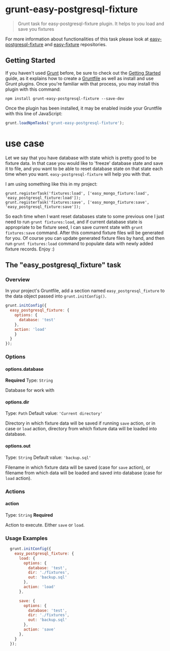 # grunt-easy-postgresql-fixture

> Grunt task for easy-postgresql-fixture plugin. It helps to you load and save you fixtures

For more information about functionalities of this task please look at [easy-postgresql-fixture](https://github.com/ivpusic/easy-postgresql-fixture) and [easy-fixture](https://github.com/ivpusic/easy-fixture) repositories.

## Getting Started

If you haven't used [Grunt](http://gruntjs.com/) before, be sure to check out the [Getting Started](http://gruntjs.com/getting-started) guide, as it explains how to create a [Gruntfile](http://gruntjs.com/sample-gruntfile) as well as install and use Grunt plugins. Once you're familiar with that process, you may install this plugin with this command:

```shell
npm install grunt-easy-postgresql-fixture --save-dev
```

Once the plugin has been installed, it may be enabled inside your Gruntfile with this line of JavaScript:

```js
grunt.loadNpmTasks('grunt-easy-postgresql-fixture');
```

# use case

Let we say that you have database with state which is pretty good to be fixture data. In that case you would like to 'freeze' database state and save it to file, and you want to be able to reset database state on that state each time when you want. `easy-postgresql-fixture` will help you with that. 

I am using something like this in my project:
```
grunt.registerTask('fixtures:load', ['easy_mongo_fixture:load', 'easy_postgresql_fixture:load']);
grunt.registerTask('fixtures:save', ['easy_mongo_fixture:save', 'easy_postgresql_fixture:save']);
```

So each time when I want reset databases state to some previous one I just need to run `grunt fixtures:load`, and if current database state is appropriate to be fixture seed, I can save current state with ``grunt fixtures:save`` command. After this command fixture files will be generated for you. Of course you can update generated fixture files by hand, and then run `grunt fixtures:load` command to populate data with newly added fixture records. Enjoy :)

## The "easy_postgresql_fixture" task

### Overview
In your project's Gruntfile, add a section named `easy_postgresql_fixture` to the data object passed into `grunt.initConfig()`.

```js
grunt.initConfig({
  easy_postgresql_fixture: {
    options: {
      database: 'test'
    },
    action: 'load'
    }
  }
});
```

### Options

#### options.database
**Required**
Type: `String`

Database for work with

#### options.dir
Type: `Path`
Default value: `'Current directory'`

Directory in which fixture data will be saved if running `save` action,
or in case or `load` action, directory from which fixture data will be loaded into database.

#### options.out
Type: `String`
Default value: `'backup.sql'`

Filename in which fixture data will be saved (case for `save` action), or filename from which data will be loaded and saved into database (case for `load` action).

### Actions

#### action
Type: `String`
**Required**

Action to execute. Either `save` or `load`.

### Usage Examples


```js
  grunt.initConfig({
    easy_postgresql_fixture: {
      load: {
        options: {
          database: 'test',
          dir: './fixtures',
          out: 'backup.sql'
        },
        action: 'load'
      },

      save: {
        options: {
          database: 'test',
          dir: './fixtures',
          out: 'backup.sql'
        },
        action: 'save'
      },
    }
  });
```
